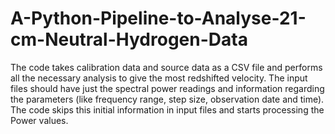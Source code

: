 # A-Python-Pipeline-to-Analyse-21-cm-Neutral-Hydrogen-Data
The code takes calibration data and source data as a CSV file and performs all the necessary analysis to give the most redshifted velocity. The input files should have just the spectral power readings and information regarding the parameters (like frequency range, step size, observation date and time). The code skips this initial information in input files and starts processing the Power values. 
